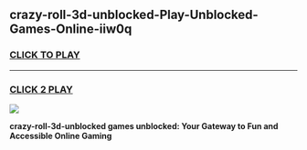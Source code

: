 
## crazy-roll-3d-unblocked-Play-Unblocked-Games-Online-iiw0q
<h3>
<a href="https://premium76.site?title=crazy-roll-3d-unblocked&ref=25A">CLICK TO PLAY</a></h3>
<hr>

<h3>
<a href="https://premium76.site?title=crazy-roll-3d-unblocked&ref=25A">CLICK 2 PLAY</a>
  
</h3>

<a href="https://premium76.site?title=crazy-roll-3d-unblocked&ref=25A"><img src="https://clearcache.store/games.png"></a>


**crazy-roll-3d-unblocked games unblocked: Your Gateway to Fun and Accessible Online Gaming**
